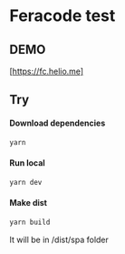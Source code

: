 # Feracode test

## DEMO
[https://fc.helio.me]

## Try
#### Download dependencies

```bash
yarn
```

#### Run local

```bash
yarn dev
```

#### Make dist

```bash
yarn build
```
It will be in /dist/spa folder
